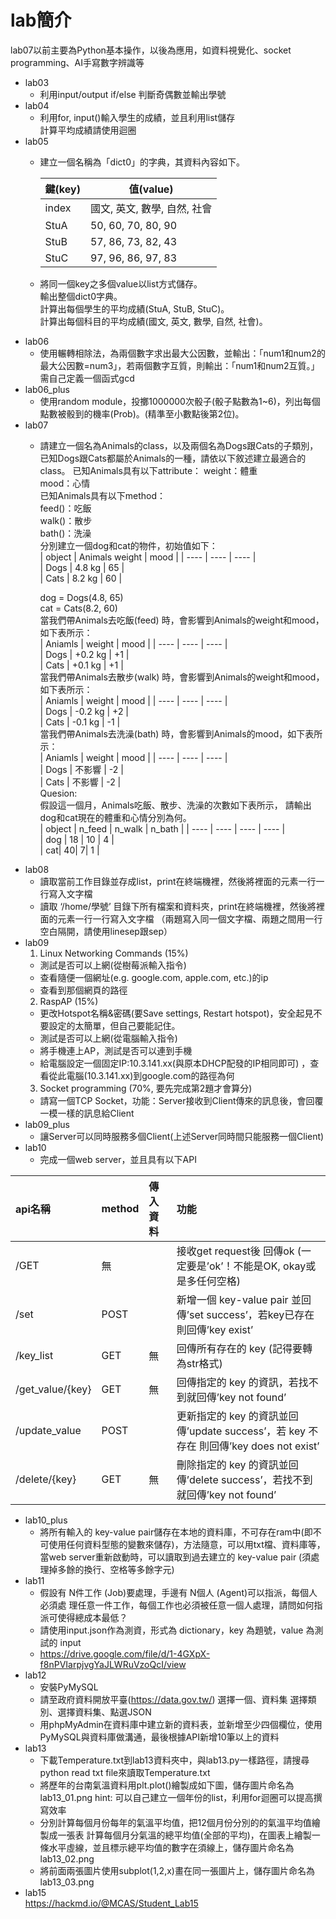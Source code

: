 # lab簡介
lab07以前主要為Python基本操作，以後為應用，如資料視覺化、socket programming、AI手寫數字辨識等
* lab03
  - 利用input/output if/else 判斷奇偶數並輸出學號  
* lab04
  - 利用for, input()輸入學生的成績，並且利用list儲存  
    計算平均成績請使用迴圈  
* lab05  
  - 建立一個名稱為「dict0」的字典，其資料內容如下。

    | 鍵(key) |	值(value) |
    | ---- | ---- |  
    | index	| 國文, 英文, 數學, 自然, 社會  |  
    | StuA	| 50, 60, 70, 80, 90 |  
    | StuB	| 57, 86, 73, 82, 43 |   
    | StuC	| 97, 96, 86, 97, 83 |
    
  - 將同一個key之多個value以list方式儲存。  
    輸出整個dict0字典。  
    計算出每個學生的平均成績(StuA, StuB, StuC)。  
    計算出每個科目的平均成績(國文, 英文, 數學, 自然, 社會)。    
* lab06  
  - 使用輾轉相除法，為兩個數字求出最大公因數，並輸出：「num1和num2的最大公因數=num3」，若兩個數字互質，則輸出：「num1和num2互質。」需自己定義一個函式gcd  
* lab06_plus  
  - 使用random module，投擲1000000次骰子(骰子點數為1~6)，列出每個點數被骰到的機率(Prob)。(精準至小數點後第2位)。  
* lab07
  - 請建立一個名為Animals的class，以及兩個名為Dogs跟Cats的子類別，已知Dogs跟Cats都屬於Animals的一種，請依以下敘述建立最適合的class。
    已知Animals具有以下attribute：
    weight：體重  
    mood：心情  
    已知Animals具有以下method：    
    feed()：吃飯  
    walk()：散步  
    bath()：洗澡  
    分別建立一個dog和cat的物件，初始值如下：  
    | object | Animals weight	| mood |
      | ---- | ---- | ---- |      
    | Dogs	| 4.8 kg | 65 |  
    | Cats	| 8.2 kg | 60 |
  
    dog = Dogs(4.8, 65)  
    cat = Cats(8.2, 60)  
    當我們帶Animals去吃飯(feed) 時，會影響到Animals的weight和mood，如下表所示：  
    | Aniamls	| weight | mood |
       | ---- | ---- | ---- |        
    | Dogs	| +0.2 kg | 	+1 |    
    | Cats	| +0.1 kg	| +1 |   
    當我們帶Animals去散步(walk) 時，會影響到Animals的weight和mood，如下表所示：  
   | Aniamls	| weight | mood |
   | ---- | ---- | ---- |       
   |  Dogs	| -0.2 kg	| +2 |   
  | Cats	| -0.1 kg	| -1 |    
    當我們帶Animals去洗澡(bath) 時，會影響到Animals的mood，如下表所示：  
    | Aniamls	| weight | mood |
       | ---- | ---- | ---- |      
    | Dogs	| 不影響	 | -2 |    
    | Cats	| 不影響	 | -2 |    
    Quesion:  
    假設這一個月，Animals吃飯、散步、洗澡的次數如下表所示， 請輸出dog和cat現在的體重和心情分別為何。  
    | object	| n_feed	| n_walk | n_bath |
       | ---- | ---- | ---- | ---- |          
    | dog	| 18 | 	10 |	4 |    
    | cat| 40| 7| 1 |    
* lab08
  - 讀取當前工作目錄並存成list，print在終端機裡，然後將裡面的元素一行一行寫入文字檔
  - 讀取 ‘/home/學號’ 目錄下所有檔案和資料夾，print在終端機裡，然後將裡面的元素一行一行寫入文字檔
（兩題寫入同一個文字檔、兩題之間用一行空白隔開，請使用linesep跟sep）
* lab09
  1. Linux Networking Commands (15%)
  - 測試是否可以上網(從樹莓派輸入指令)
  - 查看隨便一個網址(e.g. google.com, apple.com, etc.)的ip
  - 查看到那個網頁的路徑
  2. RaspAP (15%)
    - 更改Hotspot名稱&密碼(要Save settings, Restart hotspot)，安全起見不要設定的太簡單，但自己要能記住。
    - 測試是否可以上網(從電腦輸入指令)
    - 將手機連上AP，測試是否可以連到手機
    - 給電腦設定一個固定IP:10.3.141.xx(與原本DHCP配發的IP相同即可)
    ，查看從此電腦(10.3.141.xx)到google.com的路徑為何
  3. Socket programming (70%, 要先完成第2題才會算分)
    - 請寫一個TCP Socket，功能：Server接收到Client傳來的訊息後，會回覆一模一樣的訊息給Client
* lab09_plus
  - 讓Server可以同時服務多個Client(上述Server同時間只能服務一個Client)
* lab10
  - 完成一個web server，並且具有以下API
  
|api名稱	|method	|傳入資料	|功能|
| :-----| :---- | :----| :----|
| /GET	| 無 |  | 接收get request後 回傳ok (一定要是’ok’！不能是OK, okay或是多任何空格)|  
| /set	| POST		|  | 新增一個 key-value pair 並回傳’set success’，若key已存在 則回傳’key exist’ |  
|/key_list	|GET	|無|	回傳所有存在的 key (記得要轉為str格式)|
|/get_value/{key}	|GET|	無|	回傳指定的 key 的資訊，若找不到就回傳’key not found’|  
|/update_value|	POST		| |更新指定的 key 的資訊並回傳’update success’，若 key 不存在 則回傳’key does not exist’|  
| /delete/{key}|	GET|	無	|刪除指定的 key 的資訊並回傳’delete success’，若找不到就回傳’key not found’|  
* lab10_plus
  - 將所有輸入的 key-value pair儲存在本地的資料庫，不可存在ram中(即不可使用任何資料型態的變數來儲存)，方法隨意，可以用txt檔、資料庫等，當web server重新啟動時，可以讀取到過去建立的 key-value pair
(須處理掉多餘的換行、空格等多餘字元)
* lab11
  - 假設有 N件工作 (Job)要處理，手邊有 N個人 (Agent)可以指派，每個人必須處       理任意一件工作，每個工作也必須被任意一個人處理，請問如何指派可使得總成本最低？
  - 請使用input.json作為測資，形式為 dictionary，key 為題號，value 為測試的 input
  - https://drive.google.com/file/d/1-4GXpX-f8nPVIarpjvgYaJLWRuVzoQcI/view
* lab12
  - 安裝PyMySQL
  - 請至政府資料開放平臺(https://data.gov.tw/) 選擇一個、資料集
選擇類別、選擇資料集、點選JSON
  - 用phpMyAdmin在資料庫中建立新的資料表，並新增至少四個欄位，使用PyMySQL與資料庫做溝通，最後根據API新增10筆以上的資料
* lab13
  - 下載Temperature.txt到lab13資料夾中，與lab13.py一樣路徑，請搜尋python read txt file來讀取Temperature.txt
  - 將歷年的台南氣溫資料用plt.plot()繪製成如下圖，儲存圖片命名為 lab13_01.png
hint: 可以自己建立一個年份的list，利用for迴圈可以提高撰寫效率
  - 分別計算每個月份每年的氣溫平均值，把12個月份分別的的氣溫平均值繪製成一張表
計算每個月分氣溫的總平均值(全部的平均)，在圖表上繪製一條水平虛線，並且標示總平均值的數字在須線上，儲存圖片命名為 lab13_02.png
  - 將前面兩張圖片使用subplot(1,2,x)畫在同一張圖片上，儲存圖片命名為 lab13_03.png
* lab15  
  https://hackmd.io/@MCAS/Student_Lab15
  
